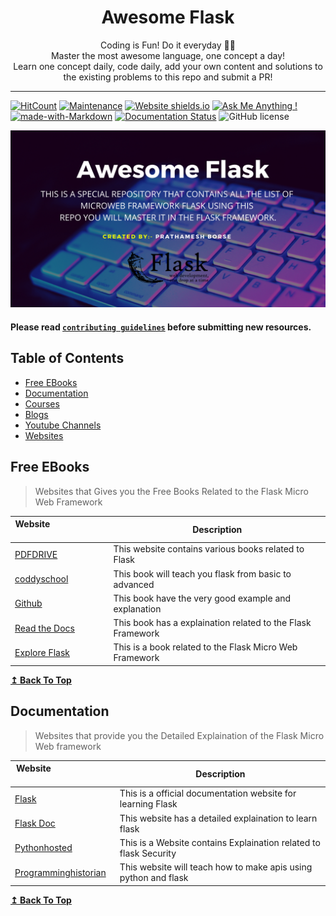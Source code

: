 <h1 align="center">
  Awesome Flask
</h1>

<p align="center">
  Coding is Fun! Do it everyday 💯💯
  <br />
  Master the most awesome language, one concept a day!
  <br />
  Learn one concept daily, code daily, add your own content and solutions to the existing problems to this repo and submit a PR!
</p>

***

[![HitCount](http://hits.dwyl.com/viraldevpb/Awesome_Flask.svg)](http://hits.dwyl.com/viraldevpb/Awesome_Flask) [![Maintenance](https://img.shields.io/badge/Maintained%3F-yes-green.svg)](https://GitHub.com/viraldevpb/Awesome_Flask/) [![Website shields.io](https://img.shields.io/website-up-down-green-red/http/shields.io.svg)](https://viraldevpb.github.io/Portfolio/) [![Ask Me Anything !](https://img.shields.io/badge/Ask%20me-anything-1abc9c.svg)](https://viraldevpb.github.io/Portfolio/) [![made-with-Markdown](https://img.shields.io/badge/Made%20with-Markdown-1f425f.svg)](http://commonmark.org) [![Documentation Status](https://readthedocs.org/projects/ansicolortags/badge/?version=latest)](http://ansicolortags.readthedocs.io/?badge=latest) ![GitHub license](https://img.shields.io/github/license/viraldevpb/Awesome_Flask.svg)

![Awesome_Flask](./cover.png)
#### Please read [`contributing guidelines`](./contributing.md) before submitting new resources.

## Table of Contents

- [Free EBooks](#free-ebooks)
- [Documentation](#Documentation)
- [Courses](#flask_courses)
- [Blogs](#blogs)
- [Youtube Channels](#youtube_channels)
- [Websites](#websites_flask)

## Free EBooks

>Websites that Gives you the Free Books Related to the Flask Micro Web Framework

| Website&nbsp; &nbsp; &nbsp; &nbsp; &nbsp; &nbsp; &nbsp; &nbsp; &nbsp; &nbsp; &nbsp; &nbsp; &nbsp; &nbsp; | Description                                                        |
| -------------------------------------------------------------------------------------------------------- | ------------------------------------------------------------------ |
| [PDFDRIVE](https://www.pdfdrive.com/flask-books.html)                                                    | This website contains various books related to Flask               |
| [coddyschool](https://coddyschool.com/upload/Flask_Web_Development_Developing.pdf)                       | This book will teach you flask from basic to advanced              | 
| [Github](https://github.com/gary136/ebook/blob/master/Flask%20Web%20Development.pdf)                     | This book have the very good example and explanation               |
| [Read the Docs](https://media.readthedocs.org/pdf/flask/latest/flask.pdf)                                | This book has a explaination related to the Flask Framework        |
| [Explore Flask](http://exploreflask.com/_/downloads/en/latest/pdf/)                                      | This is a book related to the Flask Micro Web Framework            |

<div align="left">
    <b><a href="#table-of-contents">↥ Back To Top</a></b>
</div>

## Documentation

>Websites that provide you the Detailed Explaination of the Flask Micro Web framework  

| Website&nbsp; &nbsp; &nbsp; &nbsp; &nbsp; &nbsp; &nbsp; &nbsp; &nbsp; &nbsp; &nbsp; &nbsp; &nbsp; &nbsp; | Description                                                        |
| -------------------------------------------------------------------------------------------------------- | ------------------------------------------------------------------ |
| [Flask](https://flask.palletsprojects.com/en/1.1.x/)                                                     | This is a official documentation website for learning Flask        |
| [Flask Doc](https://flask-doc.readthedocs.io/en/latest/)                                                 | This website has a detailed explaination to learn flask            | 
| [Pythonhosted](https://pythonhosted.org/Flask-Security/)                                                 | This is a Website contains Explaination related to flask Security  |
| [Programminghistorian](https://programminghistorian.org/en/lessons/creating-apis-with-python-and-flask)  | This website will teach how to make apis using python and flask    | 

<div align="left">
    <b><a href="#table-of-contents">↥ Back To Top</a></b>
</div>
